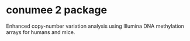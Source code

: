conumee 2 package
================

Enhanced copy-number variation analysis using Illumina DNA methylation arrays for humans and mice.
